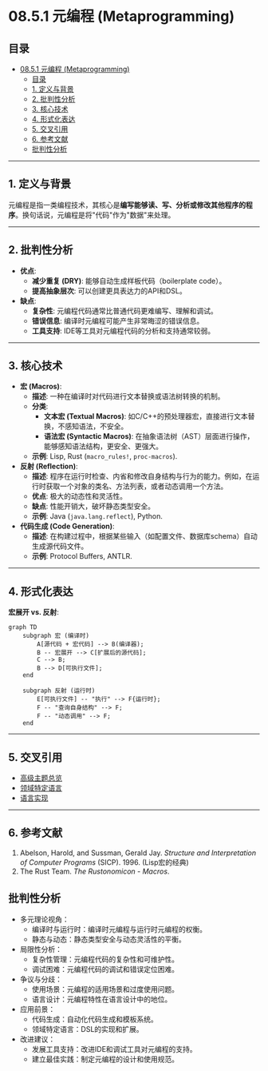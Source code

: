 # 08.5.1 元编程 (Metaprogramming)

## 目录

- [08.5.1 元编程 (Metaprogramming)](#0851-元编程-metaprogramming)
  - [目录](#目录)
  - [1. 定义与背景](#1-定义与背景)
  - [2. 批判性分析](#2-批判性分析)
  - [3. 核心技术](#3-核心技术)
  - [4. 形式化表达](#4-形式化表达)
  - [5. 交叉引用](#5-交叉引用)
  - [6. 参考文献](#6-参考文献)
  - [批判性分析](#批判性分析)

---

## 1. 定义与背景

元编程是指一类编程技术，其核心是**编写能够读、写、分析或修改其他程序的程序**。换句话说，元编程是将"代码"作为"数据"来处理。

---

## 2. 批判性分析

- **优点**:
  - **减少重复 (DRY)**: 能够自动生成样板代码（boilerplate code）。
  - **提高抽象层次**: 可以创建更具表达力的API和DSL。
- **缺点**:
  - **复杂性**: 元编程代码通常比普通代码更难编写、理解和调试。
  - **错误信息**: 编译时元编程可能产生非常晦涩的错误信息。
  - **工具支持**: IDE等工具对元编程代码的分析和支持通常较弱。

---

## 3. 核心技术

- **宏 (Macros)**:
  - **描述**: 一种在编译时对代码进行文本替换或语法树转换的机制。
  - **分类**:
    - **文本宏 (Textual Macros)**: 如C/C++的预处理器宏，直接进行文本替换，不感知语法，不安全。
    - **语法宏 (Syntactic Macros)**: 在抽象语法树（AST）层面进行操作，能够感知语法结构，更安全、更强大。
  - **示例**: Lisp, Rust (`macro_rules!`, `proc-macros`).
- **反射 (Reflection)**:
  - **描述**: 程序在运行时检查、内省和修改自身结构与行为的能力。例如，在运行时获取一个对象的类名、方法列表，或者动态调用一个方法。
  - **优点**: 极大的动态性和灵活性。
  - **缺点**: 性能开销大，破坏静态类型安全。
  - **示例**: Java (`java.lang.reflect`), Python.
- **代码生成 (Code Generation)**:
  - **描述**: 在构建过程中，根据某些输入（如配置文件、数据库schema）自动生成源代码文件。
  - **示例**: Protocol Buffers, ANTLR.

---

## 4. 形式化表达

**宏展开 vs. 反射**:

```mermaid
graph TD
    subgraph 宏 (编译时)
        A[源代码 + 宏代码] --> B(编译器);
        B -- 宏展开 --> C[扩展后的源代码];
        C --> B;
        B --> D[可执行文件];
    end

    subgraph 反射 (运行时)
        E[可执行文件] -- "执行" --> F{运行时};
        F -- "查询自身结构" --> F;
        F -- "动态调用" --> F;
    end
```

---

## 5. 交叉引用

- [高级主题总览](README.md)
- [领域特定语言](08.5.2_Domain_Specific_Languages.md)
- [语言实现](README.md)

---

## 6. 参考文献

1. Abelson, Harold, and Sussman, Gerald Jay. *Structure and Interpretation of Computer Programs* (SICP). 1996. (Lisp宏的经典)
2. The Rust Team. *The Rustonomicon - Macros*.

## 批判性分析

- 多元理论视角：
  - 编译时与运行时：编译时元编程与运行时元编程的权衡。
  - 静态与动态：静态类型安全与动态灵活性的平衡。
- 局限性分析：
  - 复杂性管理：元编程代码的复杂性和可维护性。
  - 调试困难：元编程代码的调试和错误定位困难。
- 争议与分歧：
  - 使用场景：元编程的适用场景和过度使用问题。
  - 语言设计：元编程特性在语言设计中的地位。
- 应用前景：
  - 代码生成：自动化代码生成和模板系统。
  - 领域特定语言：DSL的实现和扩展。
- 改进建议：
  - 发展工具支持：改进IDE和调试工具对元编程的支持。
  - 建立最佳实践：制定元编程的设计和使用规范。
